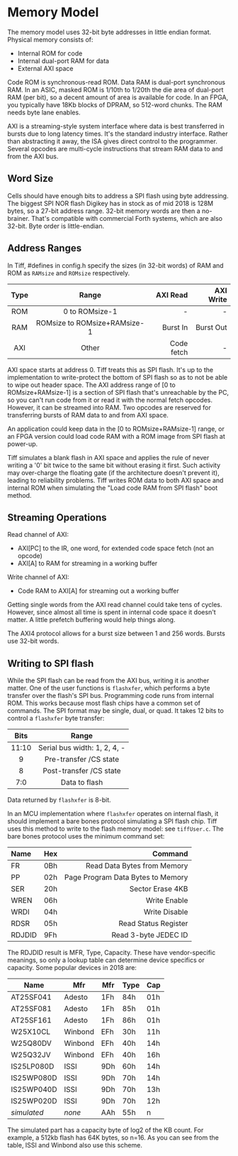 # Memory Model

The memory model uses 32-bit byte addresses in little endian format. Physical memory consists of:

- Internal ROM for code
- Internal dual-port RAM for data
- External AXI space

Code ROM is synchronous-read ROM. Data RAM is dual-port synchronous RAM. In an ASIC, masked ROM is 1/10th to 1/20th the die area of dual-port RAM (per bit), so a decent amount of area is available for code. In an FPGA, you typically have 18Kb blocks of DPRAM, so 512-word chunks. The RAM needs byte lane enables.

AXI is a streaming-style system interface where data is best transferred in bursts due to long latency times. It's the standard industry interface. Rather than abstracting it away, the ISA gives direct control to the programmer. Several opcodes are multi-cycle instructions that stream RAM data to and from the AXI bus.

## Word Size

Cells should have enough bits to address a SPI flash using byte addressing. The biggest SPI NOR flash Digikey has in stock as of mid 2018 is 128M bytes, so a 27-bit address range. 32-bit memory words are then a no-brainer. That's compatible with commercial Forth systems, which are also 32-bit. Byte order is little-endian.

## Address Ranges

In Tiff, #defines in config.h specify the sizes (in 32-bit words) of RAM and ROM as `RAMsize` and `ROMsize` respectively.

| Type | Range                        | AXI Read   | AXI Write  |
|:----:|:----------------------------:|-----------:|-----------:|
| ROM  | 0 to ROMsize-1               | -          | -          |
| RAM  | ROMsize to ROMsize+RAMsize-1 | Burst In   | Burst Out  |
| AXI  | Other                        | Code fetch | -          |

AXI space starts at address 0. Tiff treats this as SPI flash. It's up to the implementation to write-protect the bottom of SPI flash so as to not be able to wipe out header space. The AXI address range of \[0 to ROMsize+RAMsize-1\] is a section of SPI flash that's unreachable by the PC, so you can't run code from it or read it with the normal fetch opcodes. However, it can be streamed into RAM. Two opcodes are reserved for transferring bursts of RAM data to and from AXI space.

An application could keep data in the \[0 to ROMsize+RAMsize-1\] range, or an FPGA version could load code RAM with a ROM image from SPI flash at power-up.

Tiff simulates a blank flash in AXI space and applies the rule of never writing a '0' bit twice to the same bit without erasing it first. Such activity may over-charge the floating gate (if the architecture doesn't prevent it), leading to reliability problems. Tiff writes ROM data to both AXI space and internal ROM when simulating the "Load code RAM from SPI flash" boot method.

## Streaming Operations

Read channel of AXI:

- AXI\[PC\] to the IR, one word, for extended code space fetch (not an opcode)
- AXI\[A\] to RAM for streaming in a working buffer

Write channel of AXI:

- Code RAM to AXI\[A\] for streaming out a working buffer

Getting single words from the AXI read channel could take tens of cycles. However, since almost all time is spent in internal code space it doesn't matter. A little prefetch buffering would help things along.

The AXI4 protocol allows for a burst size between 1 and 256 words. Bursts use 32-bit words.

## Writing to SPI flash

While the SPI flash can be read from the AXI bus, writing it is another matter. One of the user functions is `flashxfer`, which performs a byte transfer over the flash's SPI bus. Programming code runs from internal ROM. This works because most flash chips have a common set of commands. The SPI format may be single, dual, or quad. It takes 12 bits to control a `flashxfer` byte transfer:

| Bits   | Range                        |
|:------:|:----------------------------:|
| 11:10  | Serial bus width: 1, 2, 4, - |
| 9      | Pre-transfer /CS state       |
| 8      | Post-transfer /CS state      |
| 7:0    | Data to flash                |

Data returned by `flashxfer` is 8-bit.

In an MCU implementation where `flashxfer` operates on internal flash, it should implement a bare bones protocol simulating a SPI flash chip. Tiff uses this method to write to the flash memory model: see `tiffUser.c`. The bare bones protocol uses the minimum command set:

| Name   | Hex | Command                           |
|:-------|-----|----------------------------------:|
| FR     | 0Bh | Read Data Bytes from Memory       |
| PP     | 02h | Page Program Data Bytes to Memory |
| SER    | 20h | Sector Erase 4KB                  |
| WREN   | 06h | Write Enable                      |
| WRDI   | 04h | Write Disable                     |
| RDSR   | 05h | Read Status Register              |
| RDJDID | 9Fh | Read 3-byte JEDEC ID              |

The RDJDID result is MFR, Type, Capacity. These have vendor-specific meanings, so only a lookup table can determine device specifics or capacity. Some popular devices in 2018 are:

| Name       | Mfr     | Mfr | Type | Cap |
|------------|---------|-----|------|-----|
| AT25SF041  | Adesto  | 1Fh | 84h  | 01h |
| AT25SF081  | Adesto  | 1Fh | 85h  | 01h |
| AT25SF161  | Adesto  | 1Fh | 86h  | 01h |
| W25X10CL   | Winbond | EFh | 30h  | 11h |
| W25Q80DV   | Winbond | EFh | 40h  | 14h |
| W25Q32JV   | Winbond | EFh | 40h  | 16h |
| IS25LP080D | ISSI    | 9Dh | 60h  | 14h |
| IS25WP080D | ISSI    | 9Dh | 70h  | 14h |
| IS25WP040D | ISSI    | 9Dh | 70h  | 13h |
| IS25WP020D | ISSI    | 9Dh | 70h  | 12h |
| *simulated* | *none* | AAh | 55h  | n   |

The simulated part has a capacity byte of log2 of the KB count. For example, a 512kb flash has 64K bytes, so n=16. As you can see from the table, ISSI and Winbond also use this scheme.


